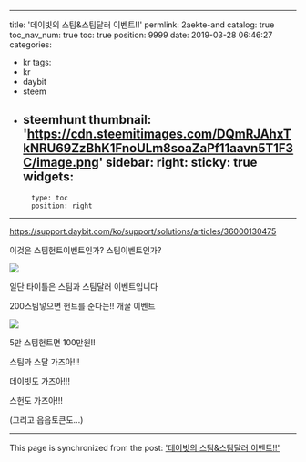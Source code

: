 
---
title: '데이빗의 스팀&스팀달러 이벤트!!'
permlink: 2aekte-and
catalog: true
toc_nav_num: true
toc: true
position: 9999
date: 2019-03-28 06:46:27
categories:
- kr
tags:
- kr
- daybit
- steem
- steemhunt
thumbnail: 'https://cdn.steemitimages.com/DQmRJAhxTkNRU69ZzBhK1FnoULm8soaZaPf11aavn5T1F3C/image.png'
sidebar:
    right:
        sticky: true
widgets:
    -
        type: toc
        position: right
---


https://support.daybit.com/ko/support/solutions/articles/36000130475

이것은 스팀헌트이벤트인가? 스팀이벤트인가?

![](https://cdn.steemitimages.com/DQmRJAhxTkNRU69ZzBhK1FnoULm8soaZaPf11aavn5T1F3C/image.png)

일단 타이틀은 스팀과 스팀달러 이벤트입니다

200스팀넣으면 헌트를 준다는!! 개꿀 이벤트

![](https://cdn.steemitimages.com/DQmXpUyxXHiLcZg4faZnbHp8YG9dxoA2gVF7Bw2jV7X5vUC/image.png)

5만 스팀헌트면 100만원!!


스팀과 스달 가즈아!!!


데이빗도 가즈아!!!


스헌도 가즈아!!!

(그리고 읍읍토큰도...)

- - -

This page is synchronized from the post: ['데이빗의 스팀&스팀달러 이벤트!!'](https://steemit.com/@virus707/2aekte-and)
